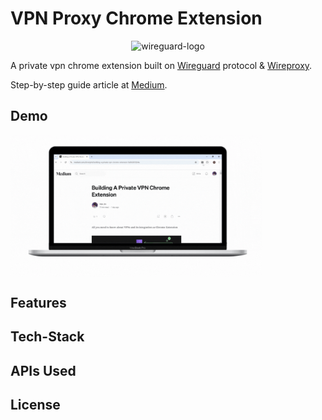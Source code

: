 # VPN Proxy Chrome Extension

<div align="center">
  <img src="https://edent.github.io/SuperTinyIcons/images/svg/wireguard.svg" alt="wireguard-logo" width="100" title="WireGuard">
</div>

A private vpn chrome extension built on [Wireguard](https://www.wireguard.com/) protocol & [Wireproxy](https://github.com/pufferffish/wireproxy).

Step-by-step guide article at [Medium](https://medium.com/@venjink/building-a-private-vpn-chrome-extension-9a9b381f264a).

## Demo

<div style="display: flex; flex-direction: row;" align="center">
  <img src="src/assets/images/pvpn demo.gif" width="80%" />
</div>

## Features

## Tech-Stack

## APIs Used

## License

